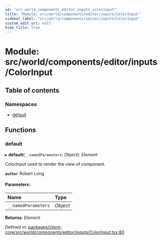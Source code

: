 ```yaml
---
id: "src_world_components_editor_inputs_colorinput"
title: "Module: src/world/components/editor/inputs/ColorInput"
sidebar_label: "src/world/components/editor/inputs/ColorInput"
custom_edit_url: null
hide_title: true
---
```


# Module: src/world/components/editor/inputs/ColorInput

## Table of contents

### Namespaces

- [default](src_world_components_editor_inputs_colorinput.default.md)

## Functions

### default

▸ **default**(`__namedParameters`: *Object*): *Element*

ColorInput used to render the view of component.

**`author`** Robert Long

#### Parameters:

Name | Type |
:------ | :------ |
`__namedParameters` | *Object* |

**Returns:** *Element*

Defined in: [packages/client-core/src/world/components/editor/inputs/ColorInput.tsx:80](https://github.com/xr3ngine/xr3ngine/blob/716a06460/packages/client-core/src/world/components/editor/inputs/ColorInput.tsx#L80)
